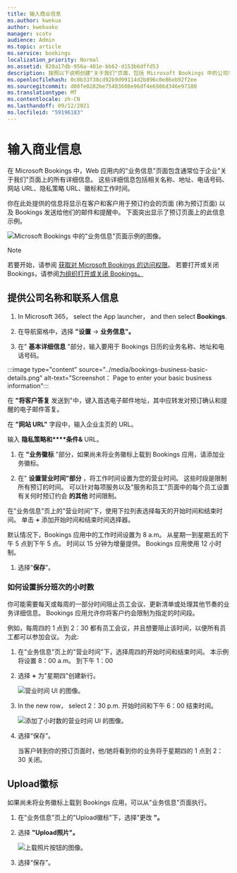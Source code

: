 ```yaml
---
title: 输入商业信息
ms.author: kwekua
author: kwekuako
manager: scotv
audience: Admin
ms.topic: article
ms.service: bookings
localization_priority: Normal
ms.assetid: 828a17db-956a-401e-bb62-d153b6dffd53
description: 按照以下说明创建"关于我们"页面，包括 Microsoft Bookings 中的公司名称、地址、电话号码、网站 URL、徽标和营业时间。
ms.openlocfilehash: 0c0b33f38cd92b9d99114d2b896c0e86eb92f2ee
ms.sourcegitcommit: d08fe0282be75483608e96df4e6986d346e97180
ms.translationtype: MT
ms.contentlocale: zh-CN
ms.lasthandoff: 09/12/2021
ms.locfileid: "59196183"
---
```

# <a name="enter-your-business-information"></a>输入商业信息

在 Microsoft Bookings 中，Web 应用内的"业务信息"页面包含通常位于企业"关于我们"页面上的所有详细信息。 这些详细信息包括相关名称、地址、电话号码、网站 URL、隐私策略 URL、徽标和工作时间。

你在此处提供的信息将显示在客户和客户用于预订约会的页面 (称为预订页面) 以及 Bookings 发送给他们的邮件和提醒中。 下面突出显示了预订页面上的此信息示例。

   ![Microsoft Bookings 中的"业务信息"页面示例的图像。](../media/bookings-business-info.png)

> [!NOTE]
> 若要开始，请参阅 [获取对 Microsoft Bookings 的访问权限](get-access.md)。 若要打开或关闭 Bookings，请参阅[为组织打开或关闭 Bookings。](turn-bookings-on-or-off.md)

## <a name="provide-business-name-and-contact-information"></a>提供公司名称和联系人信息

1. In Microsoft 365， select the App launcher， and then select **Bookings**.

1. 在导航窗格中，选择 **"设置**  ->  **业务信息"。**

1. 在" **基本详细信息** "部分，输入要用于 Bookings 日历的业务名称、地址和电话号码。

:::image type="content" source="../media/bookings-business-basic-details.png" alt-text="Screenshot： Page to enter your basic business information":::

在 **"将客户答复** 发送到"中，键入首选电子邮件地址，其中应转发对预订确认和提醒的电子邮件答复。

在 **"网站 URL"** 字段中，输入企业主页的 URL。

输入 **隐私策略和****条件&** URL。

1. 在 **"业务徽标** "部分，如果尚未将业务徽标上载到 Bookings 应用，请添加业务徽标。

1. 在" **设置营业时间"部分** ，将工作时间设置为您的营业时间。 这些时段是限制所有预订的时间。 可以针对每项服务以及"服务和员工"页面中的每个员工设置有关何时预订约会 **的其他** 时间限制。 

在"业务信息"页上的"营业时间"下，使用下拉列表选择每天的开始时间和结束时间。 单击 **+** 添加开始时间和结束时间选择器。

默认情况下，Bookings 应用中的工作时间设置为 8 a.m。 从星期一到星期五的下午 5 点到下午 5 点。 时间以 15 分钟为增量提供。 Bookings 应用使用 12 小时制。

1. 选择“**保存**”。

### <a name="how-to-set-hours-for-a-split-shift"></a>如何设置拆分班次的小时数

你可能需要每天或每周的一部分时间阻止员工会议、更新清单或处理其他节奏的业务详细信息。 Bookings 应用允许你将客户约会限制为指定的时间段。

例如，每周四的 1 点到 2：30 都有员工会议，并且想要阻止该时间，以便所有员工都可以参加会议。 为此:

1. 在"业务信息"页上的"营业时间"下，选择周四的开始时间和结束时间。 本示例将设置 8：00 a.m。 到下午 1：00

1. 选择 **+** 为"星期四"创建新行。

   ![营业时间 UI 的图像。](../media/bookings-split-shift.png)

1. In the new row， select 2：30 p.m. 开始时间和下午 6：00 结束时间。

   ![添加了小时数的营业时间 UI 的图像。](../media/bookings-split-shift-hours.png)

1. 选择“保存”。

    当客户转到你的预订页面时，他/她将看到你的业务将于星期四的 1 点到 2：30 关闭。

## <a name="upload-your-logo"></a>Upload徽标

如果尚未将业务徽标上载到 Bookings 应用，可以从"业务信息"页面执行。

1. 在"业务信息"页上的"Upload徽标"下，选择"更改 **"。**

1. 选择 **"Upload照片"。**

   ![上载照片按钮的图像。](../media/bookings-upload-photo.png)

1. 选择“保存”。
